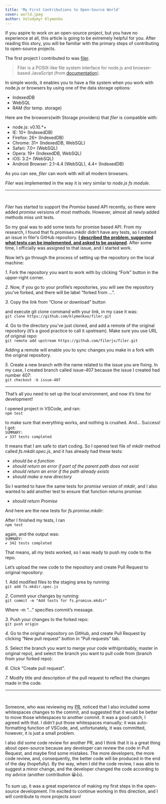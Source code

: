 ```yaml
---
title: 'My First Contributions to Open-Source World'
cover: world.jpeg
author: Volodymyr Klymenko
---
```


<re-img src="world.jpeg"></re-img>

If you aspire to work on an open-source project, but you have no experience at all, this article is going to be extremely helpful for you. After reading this story, you will be familiar with the primary steps of contributing to open-source projects.

The first project I contributed to was <a href="https://github.com/filerjs/filer" target="_blank" rel="noopener noreferrer">filer</a>.

> Filer is a POSIX-like file system interface for node.js and browser-based JavaScript (from <a href="https://filer.js.org/" target="_blank" rel="noopener noreferrer">documentation</a>).

In simple words, it enables you to have a file system when you work with node.js or browsers by using one of the data storage options:

- IndexedDB
- WebSQL
- RAM (for temp. storage)

Here are the browsers(with Storage providers) that _filer_ is compatible with:

- node.js: v0.10.\*+
- IE: 10+ (IndexedDB)
- Firefox: 26+ (IndexedDB)
- Chrome: 31+ (IndexedDB, WebSQL)
- Safari: 7.0+ (WebSQL)
- Opera: 19+ (IndexedDB, WebSQL)
- iOS: 3.2+ (WebSQL)
- Android Browser: 2.1–4.4 (WebSQL), 4.4+ (IndexedDB)

As you can see, _filer_ can work with will all modern browsers.

_Filer_ was implemented in the way it is very similar to _node.js fs module_.

---

<br />

_Filer_ has started to support the _Promise_ based API recently, so there were added _promise_ versions of most methods. However, almost all newly added methods miss unit tests.

So my goal was to add some tests for promise based API. From my research, I found that fs.promises.mkdir didn’t have any tests, so I created an issue in filer’s GitHub repository. <a href="https://github.com/filerjs/filer/issues/407" target="_blank" rel="noopener noreferrer">**I described the problem, suggested what tests can be implemented, and asked to be assigned**</a>. After some time, I officially was assigned to that issue, and I started work.

Now let’s go through the process of setting up the repository on the local machine:

*1.* Fork the repository you want to work with by clicking “Fork” button in the upper-right corner.
<re-img src="1.png"></re-img>

*2.* Now, if you go to your profile’s repositories, you will see the repository you’ve forked, and there will be label “forked from …”.
<re-img src="2.png"></re-img>

*3.* Copy the link from “Clone or download” button
<re-img src="3.png"></re-img>

and execute git clone command with your link, in my case it was:<br />
`git clone https://github.com/klymenkoo/filer.git`

*4.* Go to the directory you’ve just cloned, and add a remote of the original repository (it’s a good practice to call it upstream). Make sure you use URL of original repo:<br />
`git remote add upstream https://github.com/filerjs/filer.git`

Adding a remote will enable you to sync changes you make in a fork with the original repository.

*5.* Create a new branch with the name related to the issue you are fixing. In my case, I created branch called issue-407 because the issue I created had number 407:<br />
`git checkout -b issue-407`

---

That’s all you need to set up the local environment, and now it’s time for development!

I opened project in VSCode, and ran:<br />
`npm test`

to make sure that everything works, and nothing is crushed. And… Success! I got:<br />
`SUMMARY:`<br />
`✔ 337 tests completed`

It means that I am safe to start coding. So I opened test file of *mkdir* method called *fs.mkdir.spec.js*, and it has already had these tests:
- *should be a function*
- *should return an error if part of the parent path does not exist*
- *should return an error if the path already exists*
- *should make a new directory*

So I wanted to have the same tests for *promise* version of *mkdir*, and I also wanted to add another test to ensure that function returns promise:

- *should return Promise*

And here are the new tests for *fs.promise.mkdir*:
<re-img src="4.png"></re-img>

After I finished my tests, I ran <br />
`npm test`

again, and the output was:<br />
`SUMMARY:`<br />
`✔ 342 tests completed`

That means, all my tests worked, so I was ready to push my code to the repo.

Let’s upload the new code to the repository and create Pull Request to original repository:

*1.* Add modified files to the staging area by running:<br />
`git add fs.mkdir.spec.js`

*2.* Commit your changes by running:<br />
`git commit -m "Add tests for fs.promise.mkdir"`

Where -m “…” specifies commit’s message.

*3.* Push your changes to the forked repo:<br/>
`git push origin`

*4.* Go to the original repository on GitHub, and create Pull Request by clicking “New pull request” button in “Pull requests” tab.
<re-img src="5.png"></re-img>

*5.* Select the branch you want to merge your code with(probably, master in original repo), and select the branch you want to pull code from (branch from your forked repo):
<re-img src="6.png"></re-img>

*6.* Click “Create pull request”.

*7.* Modify title and description of the pull request to reflect the changes made in the code.

---

<br />

Someone, who was reviewing my <a href="https://github.com/filerjs/filer/pull/415" target="_blank" rel="noopener noreferrer">PR</a>, noticed that I also included some whitespaces changes to the commit, and suggested that it would be better to move those whitespaces to another commit. It was a good catch, I agreed with that. I didn’t put those whitespaces manually; it was auto-formatting function of VSCode, and, unfortunately, it was committed, however, it is just a small problem.

I also did some code review for another PR, and I think that it is a great thing about open-source because any developer can review the code in Pull Request, and maybe find some mistakes. The more developers, the more code review, and, consequently, the better code will be produced in the end of the day (hopefully). By the way, when I did the code review, I was able to suggest a minor change, and the developer changed the code according to my advice (another contribution 😀👍).

To sum up, it was a great experience of making my first steps in the open-source development. I’m excited to continue working in this direction, and I will contribute to more projects soon!
